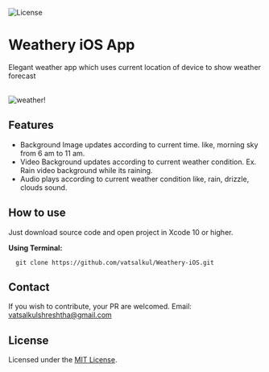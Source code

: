 ![License](https://img.shields.io/github/license/vatsalkul/Weathery-iOS.svg)

# Weathery iOS App
Elegant weather app which uses current location of device to show weather forecast<br><br>

![weather!](https://user-images.githubusercontent.com/30840527/74567678-4dfadc80-4f9c-11ea-9ffc-ad6b260eb017.jpg)

## Features
- Background Image updates according to current time. like, morning sky from 6 am to 11 am.
- Video Background updates according to current weather condition. Ex. Rain video background while its raining.
- Audio plays according to current weather condition like, rain, drizzle, clouds sound.

## How to use
Just download source code and open project in Xcode 10 or higher.

**Using Terminal:**
```
  git clone https://github.com/vatsalkul/Weathery-iOS.git
  ```
 ## Contact
 If you wish to contribute, your PR are welcomed. Email: vatsalkulshreshtha@gmail.com
 
## License
Licensed under the [MIT License](https://github.com/vatsalkul/Weathery-iOS/blob/master/LICENSE).
